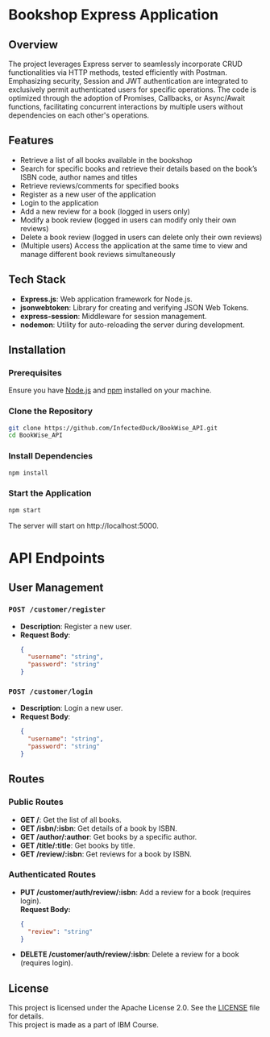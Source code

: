 # Bookshop Express Application

## Overview
The project leverages Express server to seamlessly incorporate CRUD functionalities via HTTP methods, tested efficiently with Postman. Emphasizing security, Session and JWT authentication are integrated to exclusively permit authenticated users for specific operations. The code is optimized through the adoption of Promises, Callbacks, or Async/Await functions, facilitating concurrent interactions by multiple users without dependencies on each other's operations.

## Features

- Retrieve a list of all books available in the bookshop
- Search for specific books and retrieve their details based on the book’s ISBN code, author names and titles
- Retrieve reviews/comments for specified books
- Register as a new user of the application
- Login to the application
- Add a new review for a book (logged in users only)
- Modify a book review (logged in users can modify only their own reviews)
- Delete a book review (logged in users can delete only their own reviews)
- (Multiple users) Access the application at the same time to view and manage different book reviews simultaneously
  
## Tech Stack

- **Express.js**: Web application framework for Node.js.
- **jsonwebtoken**: Library for creating and verifying JSON Web Tokens.
- **express-session**: Middleware for session management.
- **nodemon**: Utility for auto-reloading the server during development.


## Installation
### Prerequisites

Ensure you have [Node.js](https://nodejs.org/) and [npm](https://www.npmjs.com/) installed on your machine.

### Clone the Repository

```bash
git clone https://github.com/InfectedDuck/BookWise_API.git
cd BookWise_API
```

### Install Dependencies
```bash
npm install
```

### Start the Application
```bash
npm start
```

The server will start on http://localhost:5000.

# API Endpoints

## User Management

### `POST /customer/register`
- **Description**: Register a new user.
- **Request Body**:
  ```json
  {
    "username": "string",
    "password": "string"
  }
  ```

### `POST /customer/login`
- **Description**: Login a new user.
- **Request Body**:
  ```json
  {
    "username": "string",
    "password": "string"
  }
  ```

## Routes

### Public Routes

- **GET /**: Get the list of all books.
- **GET /isbn/:isbn**: Get details of a book by ISBN.
- **GET /author/:author**: Get books by a specific author.
- **GET /title/:title**: Get books by title.
- **GET /review/:isbn**: Get reviews for a book by ISBN.

### Authenticated Routes

- **PUT /customer/auth/review/:isbn**: Add a review for a book (requires login).  
  **Request Body:**
  ```json
  {
    "review": "string"
  }
  
- **DELETE /customer/auth/review/:isbn**: Delete a review for a book (requires login).


## License
This project is licensed under the Apache License 2.0. See the [LICENSE](LICENSE) file for details. <br>
This project is made as a part of IBM Course.
